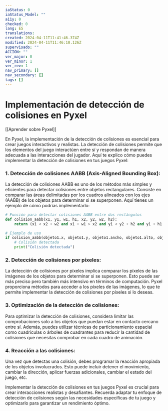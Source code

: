 ```yaml
---
iaStatus: 0
iaStatus_Model: ""
a11y: 0
checked: 0
lang: ES
translations: 
created: 2024-04-11T11:41:46.374Z
modified: 2024-04-11T11:46:10.126Z
supervisado: ""
ACCION: ""
ver_major: 0
ver_minor: 1
ver_rev: 1
nav_primary: []
nav_secondary: []
tags: []
---
```

# Implementación de detección de colisiones en Pyxel

[[Aprender sobre Pyxel]]

En Pyxel, la implementación de la detección de colisiones es esencial para crear juegos interactivos y realistas. La detección de colisiones permite que los elementos del juego interactúen entre sí y respondan de manera adecuada a las interacciones del jugador. Aquí te explico cómo puedes implementar la detección de colisiones en tus juegos Pyxel:

### 1. Detección de colisiones AABB (Axis-Aligned Bounding Box):
La detección de colisiones AABB es uno de los métodos más simples y eficientes para detectar colisiones entre objetos rectangulares. Consiste en comparar las áreas delimitadas por los cuadros alineados con los ejes (AABB) de los objetos para determinar si se superponen. Aquí tienes un ejemplo de cómo podrías implementarlo:

```python
# Función para detectar colisiones AABB entre dos rectángulos
def colision_aabb(x1, y1, w1, h1, x2, y2, w2, h2):
    return (x1 < x2 + w2 and x1 + w1 > x2 and y1 < y2 + h2 and y1 + h1 > y2)

# Ejemplo de uso
if colision_aabb(objeto1.x, objeto1.y, objeto1.ancho, objeto1.alto, objeto2.x, objeto2.y, objeto2.ancho, objeto2.alto):
    # Colisión detectada
    print("Colisión detectada")
```

### 2. Detección de colisiones por píxeles:
La detección de colisiones por píxeles implica comparar los píxeles de las imágenes de los objetos para determinar si se superponen. Esto puede ser más preciso pero también más intensivo en términos de computación. Pyxel proporciona métodos para acceder a los píxeles de las imágenes, lo que te permite implementar la detección de colisiones por píxeles si lo deseas.

### 3. Optimización de la detección de colisiones:
Para optimizar la detección de colisiones, considera limitar las comprobaciones solo a los objetos que puedan estar en contacto cercano entre sí. Además, puedes utilizar técnicas de particionamiento espacial como cuadrículas o árboles de cuadrantes para reducir la cantidad de colisiones que necesitas comprobar en cada cuadro de animación.

### 4. Reacción a las colisiones:
Una vez que detectas una colisión, debes programar la reacción apropiada de los objetos involucrados. Esto puede incluir detener el movimiento, cambiar la dirección, aplicar fuerzas adicionales, cambiar el estado del juego, etc.

Implementar la detección de colisiones en tus juegos Pyxel es crucial para crear interacciones realistas y desafiantes. Recuerda adaptar tu enfoque de detección de colisiones según las necesidades específicas de tu juego y optimizarlo para garantizar un rendimiento óptimo.